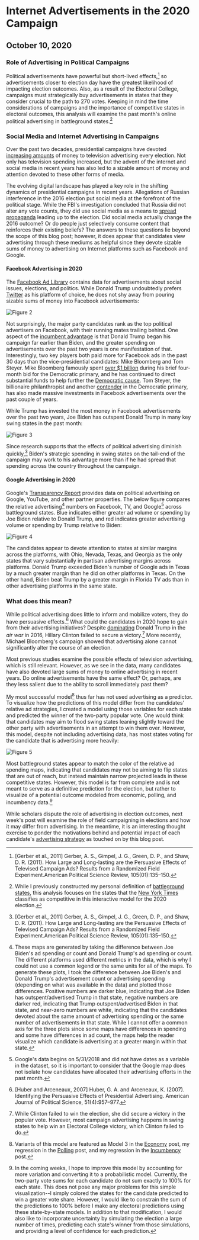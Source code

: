 # Internet Advertisements in the 2020 Campaign
## October 10, 2020


### Role of Advertising in Political Campaigns

Political advertisements have powerful but short-lived effects,[^gerber] so advertisements closer to election day have the greatest likelihood of impacting election outcomes. Also, as a result of the Electoral College, campaigns must strategically buy advertisements in states that they consider crucial to the path to 270 votes. Keeping in mind the time considerations of campaigns and the importance of competitive states in electoral outcomes, this analysis will examine the past month's online political advertising in battleground states.[^battleground]

### Social Media and Internet Advertising in Campaigns

Over the past two decades, presidential campaigns have devoted [increasing amounts](../figures/ads/tv_avg_spend.jpg) of money to television advertising every election. Not only has television spending increased, but the advent of the internet and social media in recent years has also led to a sizable amount of money and attention devoted to these other forms of media. 

The evolving digital landscape has played a key role in the shifting dynamics of presidential campaigns in recent years. Allegations of Russian interference in the 2016 election put social media at the forefront of the political stage. While the FBI's investigation concluded that Russia did not alter any vote counts, they did use social media as a means to [spread propaganda](https://time.com/5565991/russia-influence-2016-election/) leading up to the election. Did social media actually change the 2016 outcome? Or do people just selectively consume content that reinforces their existing beliefs? The answers to these questions lie beyond the scope of this blog post; however, it does appear that candidates view advertising through these mediums as helpful since they devote sizable sums of money to advertising on Internet platforms such as Facebook and Google.

#### Facebook Advertising in 2020

The [Facebook Ad Library](https://www.facebook.com/ads/library/?active_status=all&ad_type=political_and_issue_ads&country=US) contains data for advertisements about social issues, elections, and politics. While Donald Trump undoubtedly prefers [Twitter](https://twitter.com/realDonaldTrump?ref_src=twsrc%5Egoogle%7Ctwcamp%5Eserp%7Ctwgr%5Eauthor) as his platform of choice, he does not shy away from pouring sizable sums of money into Facebook advertisements:

![Figure 2](../figures/ads/top_fb_spenders.jpg)

Not surprisingly, the major party candidates rank as the top political advertisers on Facebook, with their running mates trailing behind. One aspect of the [incumbent advantage](../posts/incumbency.md) is that Donald Trump began his campaign far earlier than Biden, and the greater spending on advertisements over the past two years is one manifestation of that. Interestingly, two key players both paid more for Facebook ads in the past 30 days than the vice-presidential candidates: Mike Bloomberg and Tom Steyer. Mike Bloomberg famously spent [over $1 billion](https://abcnews.go.com/Politics/mike-bloomberg-spent-billion-month-presidential-campaign-filing/story?id=70252435) during his brief four-month bid for the Democratic primary, and he has continued to direct substantial funds to help further the [Democratic cause](https://abcnews.go.com/Politics/mike-bloomberg-spent-billion-month-presidential-campaign-filing/story?id=70252435). Tom Steyer, the billionaire philanthropist and another [contender](https://www.npr.org/2020/02/29/801952931/tom-steyer-to-drop-out-of-2020-presidential-race) in the Democratic primary, has also made massive investments in Facebook advertisements over the past couple of years.

While Trump has invested the most money in Facebook advertisements over the past two years, Joe Biden has outspent Donald Trump in many key swing states in the past month:

![Figure 3](../figures/ads/fb_spend_swing.jpg)

Since research supports that the effects of political advertising diminish quickly,[^gerber] Biden's strategic spending in swing states on the tail-end of the campaign may work to his advantage more than if he had spread that spending across the country throughout the campaign.

#### Google Advertising in 2020

Google's [Transparency Report](https://transparencyreport.google.com/political-ads/region/US) provides data on political advertising on Google, YouTube, and other partner properties. The below figure compares the relative advertising[^relative] numbers on Facebook, TV, and Google[^google-data] across battleground states. Blue indicates either greater ad volume or spending by Joe Biden relative to Donald Trump, and red indicates greater advertising volume or spending by Trump relative to Biden:

![Figure 4](../figures/ads/ad_maps.jpg)

The candidates appear to devote attention to states at similar margins across the platforms, with Ohio, Nevada, Texas, and Georgia as the only states that vary substantially in partisan advertising margins across platforms. Donald Trump exceeded Biden's number of Google ads in Texas by a much greater margin than he did on other platforms in Texas. On the other hand, Biden beat Trump by a greater margin in Florida TV ads than in other advertising platforms in the same state. 

### What does this mean?

While political advertising does little to inform and mobilize voters, they do have persuasive effects.[^huber] What could the candidates in 2020 hope to gain from their advertising initiatives? Despite [dominating](https://mediaproject.wesleyan.edu/nov-2016/?utm_source=feedburner&utm_medium=feed&utm_campaign=Feed%3A%20WesleyanMediaProject%20%28Wesleyan%20Media%20Project%29) Donald Trump in the *air war* in 2016, Hillary Clinton failed to secure a victory.[^clinton] More recently, Michael Bloomberg's campaign showed that advertising alone cannot significantly alter the course of an election. 

Most previous studies examine the possible effects of television advertising, which is still relevant. However, as we see in the data, many candidates have also devoted large sums of money to online advertising in recent years. Do online advertisements have the same effect? Or, perhaps, are they less salient due to the ability to scroll immediately past them? 

My most successful model[^model] thus far has not used advertising as a predictor. To visualize how the predictions of this model differ from the candidates' relative ad strategies, I created a model using those variables for each state and predicted the winner of the two-party popular vote. One would think that candidates may aim to flood swing states leaning slightly toward the other party with advertisements in an attempt to win them over. However, this model, despite not including advertising data, has most states voting for the candidate that is advertising more heavily:  

![Figure 5](../figures/ads/prediction_map.jpg)

Most battleground states appear to match the color of the relative ad spending maps, indicating that candidates may not be aiming to flip states that are out of reach, but instead maintain narrow projected leads in these competitive states. However, this model is far from complete and is not meant to serve as a definitive prediction for the election, but rather to visualize of a potential outcome modeled from economic, polling, and incumbency data.[^improve] 

While scholars dispute the role of advertising in election outcomes, next week's post will examine the role of field campaigning in elections and how it may differ from advertising. In the meantime, it is an interesting thought exercise to ponder the motivations behind and potential impact of each candidate's [advertising strategy](https://www.cnn.com/2020/09/06/politics/battlegrounds-campaign-ad-spending/index.html) as touched on by this blog post.



[^gerber]: [Gerber et al., 2011] Gerber, A. S., Gimpel, J. G., Green, D. P., and Shaw, D. R. (2011). How Large and Long-lasting are the Persuasive Effects of Televised Campaign Ads? Results from a Randomized Field Experiment.American Political Science Review, 105(01):135–150.

[^battleground]: While I previously constructed my personal definition of [battleground states](../posts/intro.md), this analysis focuses on the states that the [New York Times](https://www.nytimes.com/interactive/2020/us/elections/election-states-biden-trump.html) classifies as competitive in this interactive model for the 2020 election.

[^relative]: These maps are generated by taking the difference between Joe Biden's ad spending or count and Donald Trump's ad spending or count. The different platforms used different metrics in the data, which is why I could not use a common legend or the same units for all of the maps. To generate these plots, I took the difference between Joe Biden's and Donald Trump's advertisement count or advertising spending (depending on what was available in the data) and plotted those differences. Positive numbers are darker blue, indicating that Joe Biden has outspent/advertised Trump in that state, negative numbers are darker red, indicating that Trump outspent/advertised Biden in that state, and near-zero numbers are white, indicating that the candidates devoted about the same amount of advertising spending or the same number of advertisements in that state. While I cannot offer a common axis for the three plots since some maps have differences in spending and some have differences in ad count, the maps help the reader visualize which candidate is advertising at a greater margin within that state. 

[^google-data]: Google's data begins on 5/31/2018 and did not have dates as a variable in the dataset, so it is important to consider that the Google map does not isolate how candidates have allocated their advertising efforts in the past month.

[^huber]: [Huber and Arceneaux, 2007] Huber, G. A. and Arceneaux, K. (2007). Identifying the Persuasive Effects of Presidential Advertising. American Journal of Political Science, 51(4):957–977.

[^clinton]: While Clinton failed to win the election, she did secure a victory in the popular vote. However, most campaign advertising happens in swing states to help win an Electoral College victory, which Clinton failed to do.

[^model]: Variants of this model are featured as Model 3 in the [Economy](economy.md) post, my regression in the [Polling](polling.md) post, and my regression in the [Incumbency](incumbency.md) post.

[^improve]: In the coming weeks, I hope to improve this model by accounting for more variation and converting it to a probabilistic model. Currently, the two-party vote sums for each candidate do not sum exactly to 100% for each state. This does not pose any major problems for this simple visualization--I simply colored the states for the candidate predicted to win a greater vote share. However, I would like to constrain the sum of the predictions to 100% before I make any electoral predictions using these state-by-state models. In addition to that modification, I would also like to incorporate uncertainty by simulating the election a large number of times, predicting each state's winner from those simulations, and providing a level of confidence for each prediction.
